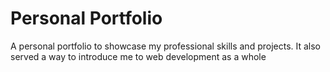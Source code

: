 # Personal Portfolio

A personal portfolio to showcase my professional skills and projects. It also served a way to introduce me to web development as a whole
 
